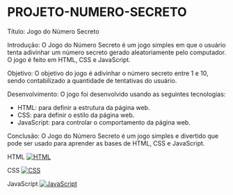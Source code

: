 # PROJETO-NUMERO-SECRETO

Título: Jogo do Número Secreto

Introdução: O Jogo do Número Secreto é um jogo simples em que o usuário tenta adivinhar um número secreto gerado aleatoriamente pelo computador. O jogo é feito em HTML, CSS e JavaScript.

Objetivo: O objetivo do jogo é adivinhar o número secreto entre 1 e 10, sendo contabilizado a quantidade de tentativas do usuário.  

Desenvolvimento: O jogo foi desenvolvido usando as seguintes tecnologias:

- HTML: para definir a estrutura da página web.
- CSS: para definir o estilo da página web.
- JavaScript: para controlar o comportamento da página web.

Conclusão: O Jogo do Número Secreto é um jogo simples e divertido que pode ser usado para aprender as bases de HTML, CSS e JavaScript.

HTML
[![HTML](https://upload.wikimedia.org/wikipedia/commons/thumb/a/a0/HTML5_logo.svg/1200px-HTML5_logo.svg.png)](https://www.w3.org/TR/html/)

CSS
[![CSS](https://upload.wikimedia.org/wikipedia/commons/thumb/1/13/CSS3_logo.svg/1200px-CSS3_logo.svg.png)](https://www.w3.org/TR/CSS/)

JavaScript
[![JavaScript](https://upload.wikimedia.org/wikipedia/commons/thumb/a/a0/JavaScript_logo.svg/1200px-JavaScript_logo.svg.png)](https://developer.mozilla.org/en-US/docs/Web/JavaScript)
